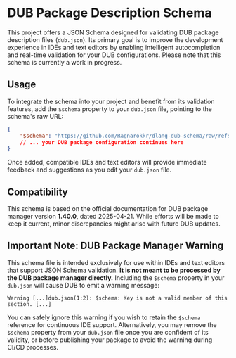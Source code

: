 # DUB Package Description Schema

This project offers a JSON Schema designed for validating DUB package description files (`dub.json`). Its primary goal is to improve the development experience in IDEs and text editors by enabling intelligent autocompletion and real-time validation for your DUB configurations. Please note that this schema is currently a work in progress.

## Usage

To integrate the schema into your project and benefit from its validation features, add the `$schema` property to your `dub.json` file, pointing to the schema's raw URL:

```json
{
    "$schema": "https://github.com/Ragnarokkr/dlang-dub-schema/raw/refs/heads/master/dub.schema.json"
    // ... your DUB package configuration continues here
}
```

Once added, compatible IDEs and text editors will provide immediate feedback and suggestions as you edit your `dub.json` file.

## Compatibility

This schema is based on the official documentation for DUB package manager version **1.40.0**, dated 2025-04-21. While efforts will be made to keep it current, minor discrepancies might arise with future DUB updates.

## Important Note: DUB Package Manager Warning

This schema file is intended exclusively for use within IDEs and text editors that support JSON Schema validation. **It is not meant to be processed by the DUB package manager directly.** Including the `$schema` property in your `dub.json` will cause DUB to emit a warning message:

```console
Warning [...]dub.json(1:2): $schema: Key is not a valid member of this section. [...]
```

You can safely ignore this warning if you wish to retain the `$schema` reference for continuous IDE support. Alternatively, you may remove the `$schema` property from your `dub.json` file once you are confident of its validity, or before publishing your package to avoid the warning during CI/CD processes.
